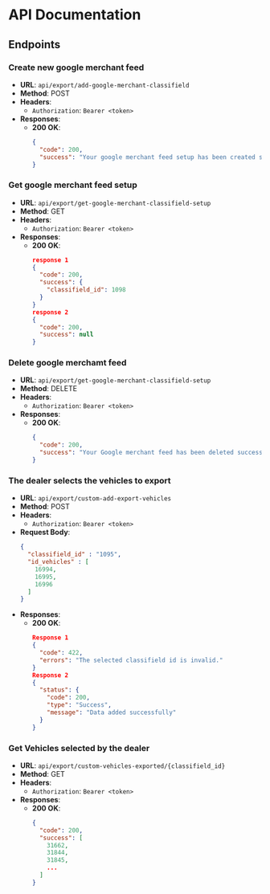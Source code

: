 # API Documentation


## Endpoints

### Create new google merchant feed
- **URL**: `api/export/add-google-merchant-classifield`
- **Method**: POST
- **Headers**: 
  - `Authorization`: `Bearer <token>`
- **Responses**:
  - **200 OK**:
    ```json
    {
      "code": 200,
      "success": "Your google merchant feed setup has been created successfully."
    }
    ```


### Get google merchant feed setup
- **URL**: `api/export/get-google-merchant-classifield-setup`
- **Method**: GET
- **Headers**: 
  - `Authorization`: `Bearer <token>`
- **Responses**:
  - **200 OK**:
    ```json
    response 1
    {
      "code": 200,
      "success": {
        "classifield_id": 1098
      }
    }
    response 2
    {
      "code": 200,
      "success": null
    }
    ```


### Delete google merchamt feed
- **URL**: `api/export/get-google-merchant-classifield-setup`
- **Method**: DELETE
- **Headers**: 
  - `Authorization`: `Bearer <token>`
- **Responses**:
  - **200 OK**:
    ```json
    {
      "code": 200,
      "success": "Your Google merchant feed has been deleted successfully."
    }
    ```


### The dealer selects the vehicles to export
- **URL**: `api/export/custom-add-export-vehicles`
- **Method**: POST
- **Headers**: 
  - `Authorization`: `Bearer <token>`
- **Request Body**:
    ```json
    {
      "classifield_id" : "1095",
      "id_vehicles" : [
        16994,
        16995,
        16996
      ]
    }
    ```
- **Responses**:
  - **200 OK**:
    ```json
    Response 1
    {
      "code": 422,
      "errors": "The selected classifield id is invalid."
    }
    Response 2
    {
      "status": {
        "code": 200,
        "type": "Success",
        "message": "Data added successfully"
      }
    }
    ```

### Get Vehicles selected by the dealer
- **URL**: `api/export/custom-vehicles-exported/{classifield_id}`
- **Method**: GET
- **Headers**: 
  - `Authorization`: `Bearer <token>`
- **Responses**:
  - **200 OK**:
    ```json
    {
      "code": 200,
      "success": [
        31662,
        31844,
        31845,
        ...
      ]
    }
    ```
